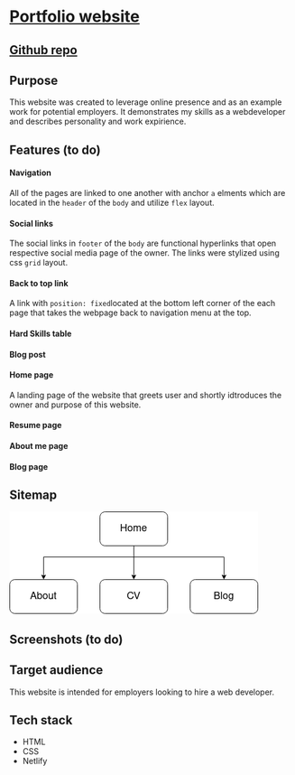 # [Portfolio website](https://glebtsoy.netlify.app/index.html)

## [Github repo](https://github.com/Gleebo/portfolio)

## Purpose

This website was created to leverage online presence and as an example work for potential employers. It demonstrates my skills as a webdeveloper and describes personality and work expirience.

## Features (to do)

#### Navigation

All of the pages are linked to one another with anchor `a` elments which are located in the `header` of the `body` and utilize `flex` layout.

#### Social links

The social links in `footer` of the `body` are functional hyperlinks that open respective social media page of the owner. The links were stylized using css `grid` layout.

#### Back to top link

A link with `position: fixed`located at the bottom left corner of the each page that takes the webpage back to navigation menu at the top.

#### Hard Skills table

#### Blog post

#### Home page

A landing page of the website that greets user and shortly idtroduces the owner and purpose of this website.

#### Resume page

#### About me page

#### Blog page

## Sitemap

![sitemap diagram](sitemap.png)

## Screenshots (to do)

## Target audience

This website is intended for employers looking to hire a web developer.

## Tech stack

- HTML
- CSS
- Netlify
